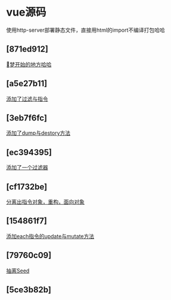 # vue源码

使用http-server部署静态文件，直接用html的import不编译打包哈哈

## [871ed912]

[梦开始的地方哈哈](./doc/1.test.md)

## [a5e27b11]

[添加了过滤与指令](./doc/2.init.md)

## [3eb7f6fc]

[添加了dump与destory方法](./doc/3.md)

## [ec394395]

[添加了一个过滤器](./doc/4.md)

## [cf1732be]

[分离出指令对象，重构，面向对象](./doc/5.md)

## [154861f7]

[添加each指令的update与mutate方法](./doc/6.md)

## [79760c09]

[抽离Seed](./doc/7.md)

## [5ce3b82b]

[](./doc/8.md)

